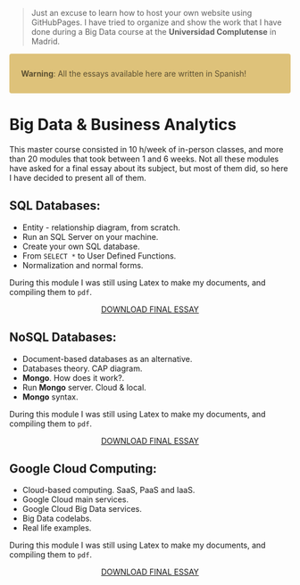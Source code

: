 > Just an excuse to learn how to host your own website using GitHubPages.
> I have tried to organize and show the work that I have done during a Big Data course at the **Universidad Complutense** in Madrid.

<div style = "color: #5c5032; background-color: #dec27a; position: relative; padding: .75rem 1.25rem; margin-bottom: 1rem; border: 1px solid transparent; border-radius: .25rem;" >
  
  <b>Warning</b>:  All the essays available here are written in Spanish!

</div>

# Big Data & Business Analytics
This master course consisted in 10 h/week of in-person classes, and more than 20 modules that took between 1 and 6 weeks. Not all these modules have asked for a final essay about its subject, but most of them did, so here I have decided to present all of them.

## SQL Databases:

* Entity - relationship diagram, from scratch.
* Run an SQL Server on your machine.
* Create your own SQL database.
* From `SELECT *` to User Defined Functions.
* Normalization and normal forms.

During this module I was still using Latex to make my documents, and compiling them to `pdf`.

<p align="center">
<a class="btn" href="https://github.com/santibreo/BigData-BA_mastering/raw/master/essays/01_SQL_bbdd.pdf">
DOWNLOAD FINAL ESSAY
</a>
</p>

## NoSQL Databases:

* Document-based databases as an alternative.
* Databases theory. CAP diagram.
* **Mongo**. How does it work?.
* Run **Mongo** server. Cloud & local.
* **Mongo** syntax.

During this module I was still using Latex to make my documents, and compiling them to `pdf`.

<p align="center">
<a class="btn" href="https://github.com/santibreo/BigData-BA_mastering/raw/master/essays/02_NoSQL_bbdd.pdf">
DOWNLOAD FINAL ESSAY
</a>
</p>

## Google Cloud Computing:

* Cloud-based computing. SaaS, PaaS and IaaS.
* Google Cloud main services.
* Google Cloud Big Data services.
* Big Data codelabs.
* Real life examples.

During this module I was still using Latex to make my documents, and compiling them to `pdf`.

<p align="center">
<a class="btn" href="https://github.com/santibreo/BigData-BA_mastering/raw/master/essays/03_GCP.pdf">
DOWNLOAD FINAL ESSAY
</a>
</p>

